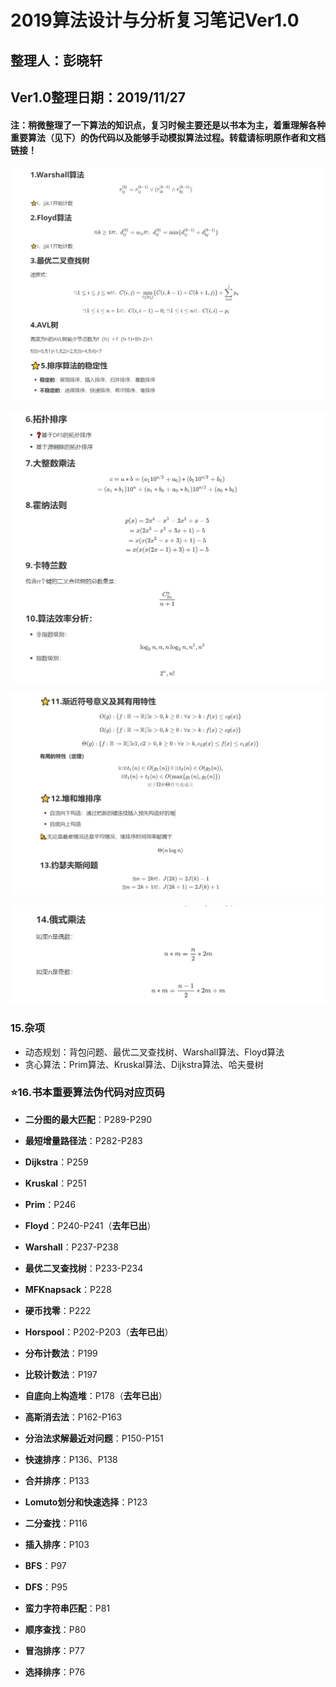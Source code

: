 # 2019算法设计与分析复习笔记Ver1.0

## 整理人：彭晓轩

## Ver1.0整理日期：2019/11/27

#### 注：稍微整理了一下算法的知识点，复习时候主要还是以书本为主，着重理解各种重要算法（见下）的伪代码以及能够手动模拟算法过程。转载请标明原作者和文档链接！

![Image text](https://github.com/Pangxiaox/2019-FinalExam-Notes/blob/master/img1.PNG)

![Image text](https://github.com/Pangxiaox/2019-FinalExam-Notes/blob/master/img2.PNG)

![Image text](https://github.com/Pangxiaox/2019-FinalExam-Notes/blob/master/img3.PNG)

![Image text](https://github.com/Pangxiaox/2019-FinalExam-Notes/blob/master/img4.PNG)

### 15.杂项

- 动态规划：背包问题、最优二叉查找树、Warshall算法、Floyd算法
- 贪心算法：Prim算法、Kruskal算法、Dijkstra算法、哈夫曼树

### ⭐16.书本重要算法伪代码对应页码

- **二分图的最大匹配**：P289-P290

- **最短增量路径法**：P282-P283
- **Dijkstra**：P259
- **Kruskal**：P251
- **Prim**：P246
- **Floyd**：P240-P241（**去年已出**）
- **Warshall**：P237-P238
- **最优二叉查找树**：P233-P234
- **MFKnapsack**：P228
- **硬币找零**：P222
- **Horspool**：P202-P203（**去年已出**）
- **分布计数法**：P199
- **比较计数法**：P197
- **自底向上构造堆**：P178（**去年已出**）
- **高斯消去法**：P162-P163
- **分治法求解最近对问题**：P150-P151
- **快速排序**：P136、P138
- **合并排序**：P133
- **Lomuto划分和快速选择**：P123
- **二分查找**：P116
- **插入排序**：P103
- **BFS**：P97
- **DFS**：P95
- **蛮力字符串匹配**：P81
- **顺序查找**：P80
- **冒泡排序**：P77
- **选择排序**：P76
